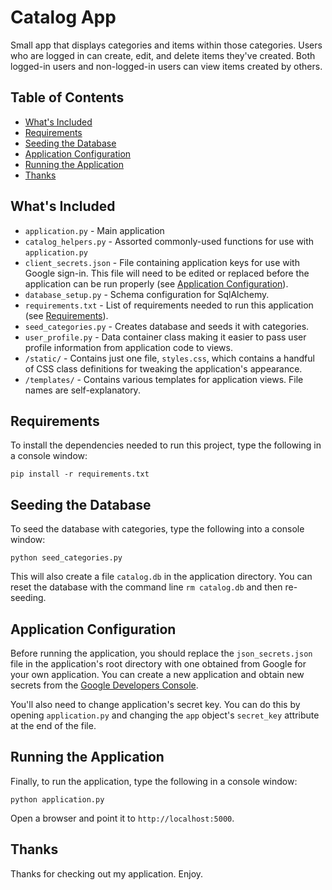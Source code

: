 # Catalog App

Small app that displays categories and items within those categories. Users who are logged in can create, edit, and delete items they've created. Both logged-in users and non-logged-in users can view items created by others.

## Table of Contents
- [What's Included](#Whats_Included_12)
- [Requirements](#Requirements_25)
- [Seeding the Database](#Seeding_the_Database_30)
- [Application Configuration](#Application_Configuration_38)
- [Running the Application](#Running_the_Application_43)
- [Thanks](#Thanks_50)

## What's Included
- `application.py` - Main application
- `catalog_helpers.py` - Assorted commonly-used functions for use with `application.py`
- `client_secrets.json` - File containing application keys for use with Google sign-in. This file will need to be edited or replaced before the application can be run properly (see [Application Configuration](#Application_Configuration_38)).
- `database_setup.py` - Schema configuration for SqlAlchemy.
- `requirements.txt` - List of requirements needed to run this application (see [Requirements](#Requirements_25)).
- `seed_categories.py` - Creates database and seeds it with categories.
- `user_profile.py` - Data container class making it easier to pass user profile information from application code to views.
- `/static/` - Contains just one file, `styles.css`, which contains a handful of CSS class definitions for tweaking the application's appearance.
- `/templates/` - Contains various templates for application views. File names are self-explanatory.

## Requirements
To install the dependencies needed to run this project, type the following in a console window:

`pip install -r requirements.txt`

## Seeding the Database

To seed the database with categories, type the following into a console window:

`python seed_categories.py`

This will also create a file `catalog.db` in the application directory. You can reset the database with the command line `rm catalog.db` and then re-seeding.

## Application Configuration
Before running the application, you should replace the `json_secrets.json` file in the application's root directory with one obtained from Google for your own application. You can create a new application and obtain new secrets from the [Google Developers Console](https://console.developers.google.com/project).

You'll also need to change application's secret key. You can do this by opening `application.py` and changing the `app` object's `secret_key` attribute at the end of the file.

## Running the Application
Finally, to run the application, type the following in a console window:

`python application.py`

Open a browser and point it to `http://localhost:5000`.

## Thanks
Thanks for checking out my application. Enjoy.